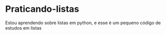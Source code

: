 # Praticando-listas
Estou aprendendo sobre listas em python, e esse é um pequeno código de estudos em listas
